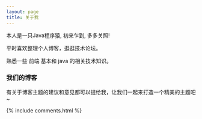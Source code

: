 ```yaml
---
layout: page
title: 关于我 
---
```

<p>
本人是一只Java程序猿, 初来乍到, 多多关照!
<p>
平时喜欢整理个人博客，逛逛技术论坛。
<p>
熟悉一些 前端 基本和 java 的相关技术知识。
<p>

<h3> 我们的博客 </h3>

<p>

有关于博客主题的建议和意见都可以提给我，让我们一起来打造一个精美的主题吧~

<p> 


{% include comments.html %}


